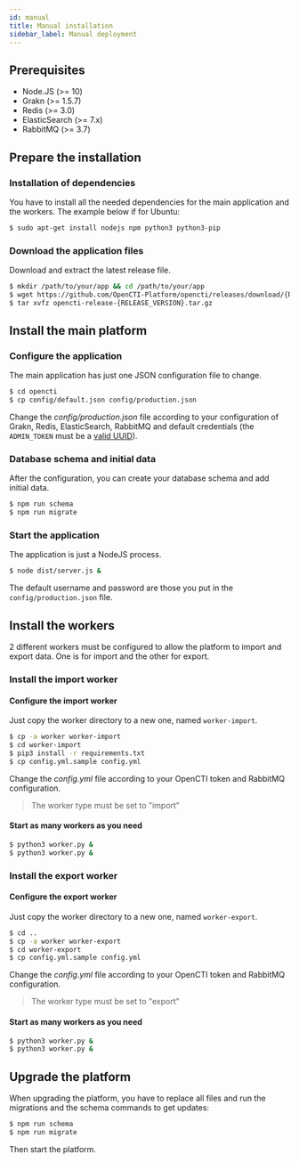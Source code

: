 ```yaml
---
id: manual
title: Manual installation
sidebar_label: Manual deployment
---
```


## Prerequisites

- Node.JS (>= 10)
- Grakn (>= 1.5.7)
- Redis (>= 3.0)
- ElasticSearch (>= 7.x)
- RabbitMQ (>= 3.7)


## Prepare the installation

### Installation of dependencies

You have to install all the needed dependencies for the main application and the workers. The example below if for Ubuntu:

```bash
$ sudo apt-get install nodejs npm python3 python3-pip
```

### Download the application files

Download and extract the latest release file.

```bash
$ mkdir /path/to/your/app && cd /path/to/your/app
$ wget https://github.com/OpenCTI-Platform/opencti/releases/download/{RELEASE_VERSION}/opencti-release-{RELEASE_VERSION}.tar.gz
$ tar xvfz opencti-release-{RELEASE_VERSION}.tar.gz
```

## Install the main platform

### Configure the application

The main application has just one JSON configuration file to change.

```bash
$ cd opencti
$ cp config/default.json config/production.json
```

Change the *config/production.json* file according to your configuration of Grakn, Redis, ElasticSearch, RabbitMQ and default credentials (the `ADMIN_TOKEN` must be a [valid UUID](https://www.uuidgenerator.net/)).

### Database schema and initial data

After the configuration, you can create your database schema and add initial data.

```bash
$ npm run schema
$ npm run migrate
```

### Start the application

The application is just a NodeJS process.

```bash
$ node dist/server.js &
```

The default username and password are those you put in the `config/production.json` file.

## Install the workers

2 different workers must be configured to allow the platform to import and export data. One is for import and the other for export.

### Install the import worker

#### Configure the import worker

Just copy the worker directory to a new one, named `worker-import`.

```bash
$ cp -a worker worker-import
$ cd worker-import
$ pip3 install -r requirements.txt
$ cp config.yml.sample config.yml
```

Change the *config.yml* file according to your OpenCTI token and RabbitMQ configuration.

> The worker type must be set to "import"

#### Start as many workers as you need
```bash
$ python3 worker.py &
$ python3 worker.py &
```

### Install the export worker

#### Configure the export worker

Just copy the worker directory to a new one, named `worker-export`.

```bash
$ cd ..
$ cp -a worker worker-export
$ cd worker-export
$ cp config.yml.sample config.yml
```

Change the *config.yml* file according to your OpenCTI token and RabbitMQ configuration.

> The worker type must be set to "export"

#### Start as many workers as you need
```bash
$ python3 worker.py &
$ python3 worker.py &
```

## Upgrade the platform

When upgrading the platform, you have to replace all files and run the migrations and the schema commands to get updates:

```bash
$ npm run schema
$ npm run migrate
```

Then start the platform.
